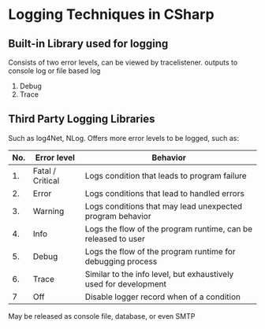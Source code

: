 # Logging Techniques in CSharp

## Built-in Library used for logging

Consists of two error levels, can be viewed by tracelistener. outputs to console log or file based log

1. Debug
2. Trace

## Third Party Logging Libraries

Such as log4Net, NLog. Offers more error levels to be logged, such as:

| No. | Error level      | Behavior                                                         |
| --- | ---------------- | ---------------------------------------------------------------- |
| 1.  | Fatal / Critical | Logs condition that leads to program failure                     |
| 2.  | Error            | Logs conditions that lead to handled errors                      |
| 3.  | Warning          | Logs conditions that may lead unexpected program behavior        |
| 4.  | Info             | Logs the flow of the program runtime, can be released to user    |
| 5.  | Debug            | Logs the flow of the program runtime for debugging process       |
| 6.  | Trace            | Similar to the info level, but exhaustively used for development |
| 7   | Off              | Disable logger record when of a condition                        |

May be released as console file, database, or even SMTP
